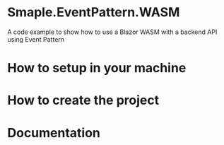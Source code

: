 # Smaple.EventPattern.WASM

A code example to show how to use a Blazor WASM with a backend API using Event Pattern


# How to setup in your machine


# How to create the project


# Documentation


